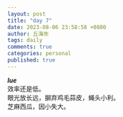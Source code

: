 ```yaml
---
layout: post
title: "day 7"
date: 2023-08-06 23:58:58 +0800
author: 丘海东 
tags: daily
comments: true
categories: personal
published: true
---
```

***lue***  
效率还是低。  
眼光放长远，摒弃鸡毛蒜皮，蝇头小利。  
芝麻西瓜，因小失大。
